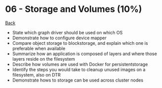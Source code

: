 # 06 - Storage and Volumes (10%)

[Back](../ReadMe.md)
  
+ State​ ​which​ ​graph​​ driver​​ should ​​be ​​used​​ on ​​which ​​OS
+ Demonstrate​​ how​​ to​ ​configure ​​device mapper
+ Compare​​ object​ ​storage​​ to​ ​block​​storage,​ ​and​​ explain​​ which ​​one ​​is ​​preferable ​​when available
+ Summarize​​ how​ ​an ​​application​​ is​ ​composed​​ of ​​layers ​​and ​​where​ ​those​​ layers​​ reside​ ​on the ​​filesystem
+ Describe​​ how​​ volumes​ ​are ​​used ​​with ​​Docker ​​for ​​persistent​​ storage
+ Identify​​ the​​ steps ​​you ​​would ​​take ​​to ​​clean​​up ​​unused ​​images​​ on ​​a ​​filesystem,​​ also on DTR
+ Demonstrate​​ how​​s to storage​ ​can​​ be ​​used ​​across​ ​cluster​ ​nodes
